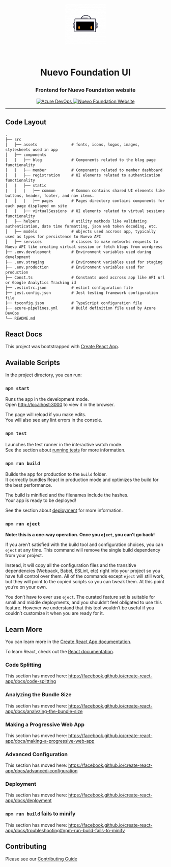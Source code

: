 <h1 align="center">

<br>

<img src="./public/favicons/apple-touch-icon-144x144.png" alt="Nuevo Foundation" width="128">

<br>
<br>

Nuevo Foundation UI

</h1>

<h3 align="center">Frontend for Nuevo Foundation website</h3>

<p align="center">
  <a href="https://dev.azure.com/project-unicorn/nuevo/_build/latest?definitionId=3&branchName=master">
    <img src="https://dev.azure.com/project-unicorn/nuevo/_apis/build/status/NuevoFoundation.nuevofoundation-web?branchName=master" alt="Azure DevOps">
  </a>

  <a href="https://www.nuevofoundation.org">
    <img src="https://img.shields.io/badge/website-https://www.nuevofoundation.org/-blue.svg" alt="Nuevo Foundation Website">
  </a>
</p>

<hr />

## Code Layout
    .
    ├── src     
    │   ├── assets               # fonts, icons, logos, images, stylesheets used in app
    │   ├── components          
    │   |   ├── blog             # Components related to the blog page functionality
    │   |   ├── member           # Components related to member dashboard
    │   |   ├── registration     # UI elements related to authentication functionality
    │   |   ├── static
    |   │   |   ├── common       # Common contains shared UI elements like buttons, header, footer, and nav items.
    |   │   |   ├── pages        # Pages directory contains components for each page displayed on site
    │   |   ├── virtualSessions  # UI elements related to virtual sessions functionality
    │   ├── helpers              # utility methods like validating authentication, date time formatting, json web token decoding, etc.
    │   ├── models               # objects used accross app, typically used as types for persistence to Nuevo API
    │   ├── services             # classes to make networks requests to Nuevo API like creating virtual session or fetch blogs from wordpress
    ├── .env.development         # Environment variables used during development
    ├── .env.straging            # Environment variables used for staging
    ├── .env.production          # Environment variables used for production
    ├── Const.ts                 # Constants used accross app like API url or Google Analytics Tracking id
    ├── .eslintrc.json           # eslint configuration file
    ├── jest.config.json         # Jest testing framework configuration file
    ├── tsconfig.json            # TypeScript configuration file
    ├── azure-pipelines.yml      # Build definition file used by Azure DevOps
    └── README.md

## React Docs
This project was bootstrapped with [Create React App](https://github.com/facebook/create-react-app).

## Available Scripts

In the project directory, you can run:

### `npm start`

Runs the app in the development mode.<br>
Open [http://localhost:3000](http://localhost:3000) to view it in the browser.

The page will reload if you make edits.<br>
You will also see any lint errors in the console.

### `npm test`

Launches the test runner in the interactive watch mode.<br>
See the section about [running tests](https://facebook.github.io/create-react-app/docs/running-tests) for more information.

### `npm run build`

Builds the app for production to the `build` folder.<br>
It correctly bundles React in production mode and optimizes the build for the best performance.

The build is minified and the filenames include the hashes.<br>
Your app is ready to be deployed!

See the section about [deployment](https://facebook.github.io/create-react-app/docs/deployment) for more information.

### `npm run eject`

**Note: this is a one-way operation. Once you `eject`, you can’t go back!**

If you aren’t satisfied with the build tool and configuration choices, you can `eject` at any time. This command will remove the single build dependency from your project.

Instead, it will copy all the configuration files and the transitive dependencies (Webpack, Babel, ESLint, etc) right into your project so you have full control over them. All of the commands except `eject` will still work, but they will point to the copied scripts so you can tweak them. At this point you’re on your own.

You don’t have to ever use `eject`. The curated feature set is suitable for small and middle deployments, and you shouldn’t feel obligated to use this feature. However we understand that this tool wouldn’t be useful if you couldn’t customize it when you are ready for it.

## Learn More

You can learn more in the [Create React App documentation](https://facebook.github.io/create-react-app/docs/getting-started).

To learn React, check out the [React documentation](https://reactjs.org/).

### Code Splitting

This section has moved here: https://facebook.github.io/create-react-app/docs/code-splitting

### Analyzing the Bundle Size

This section has moved here: https://facebook.github.io/create-react-app/docs/analyzing-the-bundle-size

### Making a Progressive Web App

This section has moved here: https://facebook.github.io/create-react-app/docs/making-a-progressive-web-app

### Advanced Configuration

This section has moved here: https://facebook.github.io/create-react-app/docs/advanced-configuration

### Deployment

This section has moved here: https://facebook.github.io/create-react-app/docs/deployment

### `npm run build` fails to minify

This section has moved here: https://facebook.github.io/create-react-app/docs/troubleshooting#npm-run-build-fails-to-minify

## Contributing

Please see our [Contributing Guide](/CONTRIBUTING.md)
